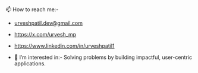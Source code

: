 📫 How to reach me:- 
- urveshpatil.dev@gmail.com                                                                
- https://x.com/urvesh_mp
- https://www.linkedin.com/in/urveshpatil1
    
- 👀 I’m interested in:-  Solving problems by building impactful, user-centric applications. 
  
  

  

<!---
urveshpatil1/urveshpatil1 is a ✨ special ✨ repository because its `README.md` (this file) appears on your GitHub profile.
You can click the Preview link to take a look at your changes.
--->
